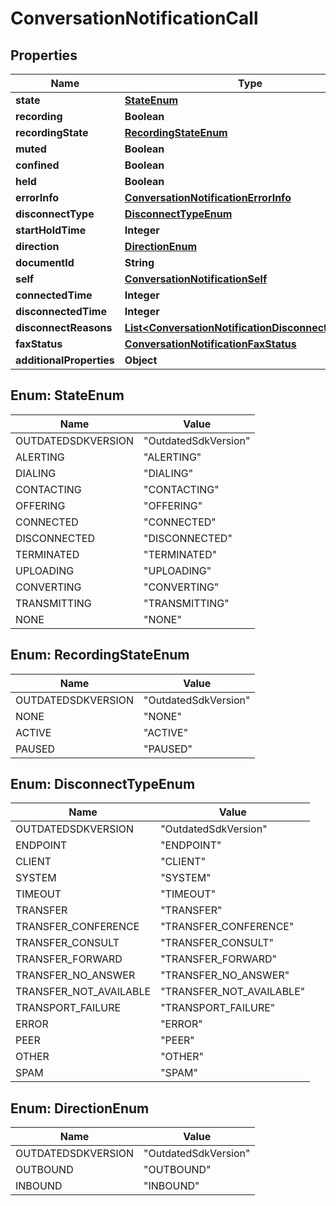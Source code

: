 
# ConversationNotificationCall

## Properties
Name | Type | Description | Notes
------------ | ------------- | ------------- | -------------
**state** | [**StateEnum**](#StateEnum) |  |  [optional]
**recording** | **Boolean** |  |  [optional]
**recordingState** | [**RecordingStateEnum**](#RecordingStateEnum) |  |  [optional]
**muted** | **Boolean** |  |  [optional]
**confined** | **Boolean** |  |  [optional]
**held** | **Boolean** |  |  [optional]
**errorInfo** | [**ConversationNotificationErrorInfo**](ConversationNotificationErrorInfo.md) |  |  [optional]
**disconnectType** | [**DisconnectTypeEnum**](#DisconnectTypeEnum) |  |  [optional]
**startHoldTime** | **Integer** |  |  [optional]
**direction** | [**DirectionEnum**](#DirectionEnum) |  |  [optional]
**documentId** | **String** |  |  [optional]
**self** | [**ConversationNotificationSelf**](ConversationNotificationSelf.md) |  |  [optional]
**connectedTime** | **Integer** |  |  [optional]
**disconnectedTime** | **Integer** |  |  [optional]
**disconnectReasons** | [**List&lt;ConversationNotificationDisconnectReasons&gt;**](ConversationNotificationDisconnectReasons.md) |  |  [optional]
**faxStatus** | [**ConversationNotificationFaxStatus**](ConversationNotificationFaxStatus.md) |  |  [optional]
**additionalProperties** | **Object** |  |  [optional]


<a name="StateEnum"></a>
## Enum: StateEnum
Name | Value
---- | -----
OUTDATEDSDKVERSION | &quot;OutdatedSdkVersion&quot;
ALERTING | &quot;ALERTING&quot;
DIALING | &quot;DIALING&quot;
CONTACTING | &quot;CONTACTING&quot;
OFFERING | &quot;OFFERING&quot;
CONNECTED | &quot;CONNECTED&quot;
DISCONNECTED | &quot;DISCONNECTED&quot;
TERMINATED | &quot;TERMINATED&quot;
UPLOADING | &quot;UPLOADING&quot;
CONVERTING | &quot;CONVERTING&quot;
TRANSMITTING | &quot;TRANSMITTING&quot;
NONE | &quot;NONE&quot;


<a name="RecordingStateEnum"></a>
## Enum: RecordingStateEnum
Name | Value
---- | -----
OUTDATEDSDKVERSION | &quot;OutdatedSdkVersion&quot;
NONE | &quot;NONE&quot;
ACTIVE | &quot;ACTIVE&quot;
PAUSED | &quot;PAUSED&quot;


<a name="DisconnectTypeEnum"></a>
## Enum: DisconnectTypeEnum
Name | Value
---- | -----
OUTDATEDSDKVERSION | &quot;OutdatedSdkVersion&quot;
ENDPOINT | &quot;ENDPOINT&quot;
CLIENT | &quot;CLIENT&quot;
SYSTEM | &quot;SYSTEM&quot;
TIMEOUT | &quot;TIMEOUT&quot;
TRANSFER | &quot;TRANSFER&quot;
TRANSFER_CONFERENCE | &quot;TRANSFER_CONFERENCE&quot;
TRANSFER_CONSULT | &quot;TRANSFER_CONSULT&quot;
TRANSFER_FORWARD | &quot;TRANSFER_FORWARD&quot;
TRANSFER_NO_ANSWER | &quot;TRANSFER_NO_ANSWER&quot;
TRANSFER_NOT_AVAILABLE | &quot;TRANSFER_NOT_AVAILABLE&quot;
TRANSPORT_FAILURE | &quot;TRANSPORT_FAILURE&quot;
ERROR | &quot;ERROR&quot;
PEER | &quot;PEER&quot;
OTHER | &quot;OTHER&quot;
SPAM | &quot;SPAM&quot;


<a name="DirectionEnum"></a>
## Enum: DirectionEnum
Name | Value
---- | -----
OUTDATEDSDKVERSION | &quot;OutdatedSdkVersion&quot;
OUTBOUND | &quot;OUTBOUND&quot;
INBOUND | &quot;INBOUND&quot;



